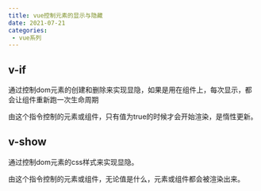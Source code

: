 ```yaml
---
title: vue控制元素的显示与隐藏
date: 2021-07-21
categories: 
 - vue系列
---
```


## v-if
通过控制dom元素的创建和删除来实现显隐，如果是用在组件上，每次显示，都会让组件重新跑一次生命周期

由这个指令控制的元素或组件，只有值为true的时候才会开始渲染，是惰性更新。
## v-show
通过控制dom元素的css样式来实现显隐。

由这个指令控制的元素或组件，无论值是什么，元素或组件都会被渲染出来。